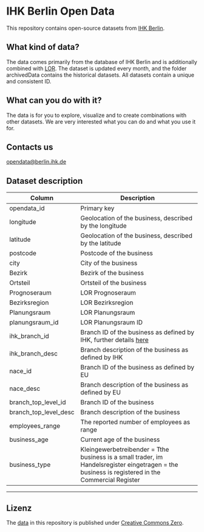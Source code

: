# IHK Berlin Open Data

This repository contains open-source datasets from [IHK Berlin](https://www.ihk.de/berlin/).


## What kind of data?
The data comes primarily from the database of IHK Berlin and is additionally combined with [LOR](https://www.berlin.de/sen/sbw/stadtdaten/stadtwissen/sozialraumorientierte-planungsgrundlagen/lebensweltlich-orientierte-raeume/).
The dataset is updated every month, and the folder archivedData contains the historical datasets. All datasets contain a unique and consistent ID. 


## What can you do with it?
The data is for you to explore, visualize and to create combinations with other datasets. We are very interested what you can do and what you use it for.


## Contacts us
opendata@berlin.ihk.de


## Dataset description


| Column        | Description |
| ------------- | ------------- |
| opendata_id  | Primary key  |
| longitude    | Geolocation of the business, described by the longitude  |
| latitude     | Geolocation of the business, described by the latitude  |
| postcode     | Postcode of the business |
| city         | City of the business |
| Bezirk       | Bezirk of the business |
| Ortsteil     | Ortsteil of the business |
| Prognoseraum    | LOR Prognoseraum  |
| Bezirksregion  | LOR Bezirksregion |
| Planungsraum    | LOR Planungsraum |
| planungsraum_id    | LOR Planungsraum ID |
| ihk_branch_id  | Branch ID of the business as defined by IHK, further details [here](https://nacev2.com/de)  |
| ihk_branch_desc    | Branch description of the business as defined by IHK   |
| nace_id  | Branch ID of the business as defined by EU |
| nace_desc    | Branch description of the business as defined by EU |
| branch_top_level_id  | Branch ID of the business |
| branch_top_level_desc    | Branch description of the business |
| employees_range  | The reported number of employees as range  |
| business_age    | Current age of the business |
| business_type  | Kleingewerbetreibender = Tthe business is a small trader, im Handelsregister eingetragen = the business is registered in the Commercial Register  |

---

## Lizenz

The [data](data) in this repository is published under [Creative Commons Zero](https://opendefinition.org/licenses/cc-zero/).

